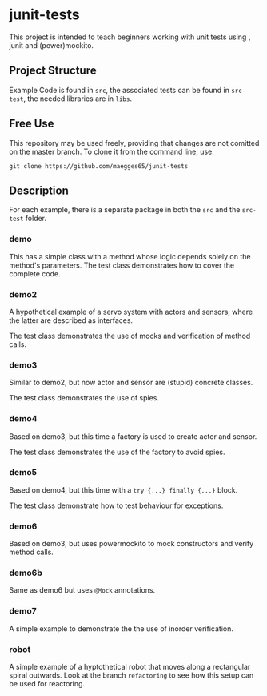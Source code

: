 # junit-tests
This project is intended to teach beginners working with unit tests using , junit and (power)mockito.

## Project Structure
Example Code is found in `src`, the associated tests can be found in `src-test`,
the needed libraries are in `libs`.

## Free Use
This repository may be used freely, providing that changes are not comitted on the master branch.
To clone it from the command line, use:

    git clone https://github.com/maegges65/junit-tests

## Description

For each example, there is a separate package in both the `src` and the `src-test` folder.

### demo

This has a simple class with a method whose logic depends solely on the method's parameters. The test class demonstrates how to cover the complete code.

### demo2

A hypothetical example of a servo system with actors and sensors, where the latter are described as interfaces. 

The test class demonstrates the use of mocks and verification of method calls.

### demo3

Similar to demo2, but now actor and sensor are (stupid) concrete classes.

The test class demonstrates the use of spies.

### demo4

Based on demo3, but this time a factory is used to create actor and sensor.

The test class demonstrates the use of the factory to avoid spies.

### demo5

Based on demo4, but this time with a `try {...} finally {...}` block.

The test class demonstrate how to test behaviour for exceptions.

### demo6

Based on demo3, but uses powermockito to mock constructors and verify method calls.

### demo6b

Same as demo6 but uses `@Mock` annotations.

### demo7 

A simple example to demonstrate the the use of inorder verification.

### robot

A simple example of a hyptothetical robot that moves along a rectangular spiral outwards. 
Look at the branch `refactoring` to see how this setup can be used for reactoring.

